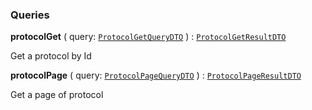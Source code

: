 

### Queries

  
<article>

**protocolGet** ( query: [`ProtocolGetQueryDTO`](#protocol-get) ) : [`ProtocolGetResultDTO`](#protocol-get) <br/> 

Get a protocol by Id

</article>
<article>

**protocolPage** ( query: [`ProtocolPageQueryDTO`](#protocol-page) ) : [`ProtocolPageResultDTO`](#protocol-page) <br/> 

Get a page of protocol

</article>

